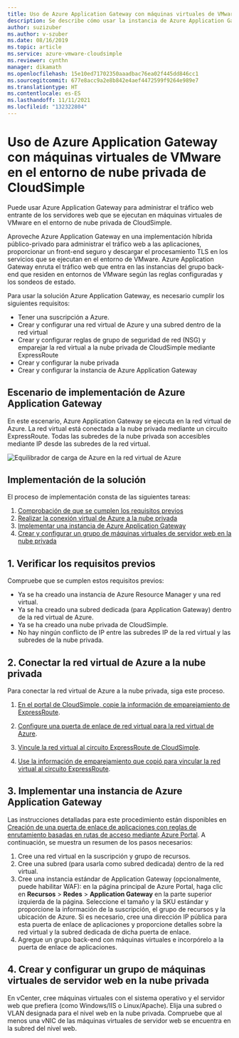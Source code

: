 ```yaml
---
title: Uso de Azure Application Gateway con máquinas virtuales de VMware
description: Se describe cómo usar la instancia de Azure Application Gateway para administrar el tráfico web entrante de los servidores web que se ejecutan en máquinas virtuales de VMware en el entorno de nube privada de CloudSimple
author: suzizuber
ms.author: v-szuber
ms.date: 08/16/2019
ms.topic: article
ms.service: azure-vmware-cloudsimple
ms.reviewer: cynthn
manager: dikamath
ms.openlocfilehash: 15e10ed71702350aaadbac76ea02f445dd846cc1
ms.sourcegitcommit: 677e8acc9a2e8b842e4aef4472599f9264e989e7
ms.translationtype: HT
ms.contentlocale: es-ES
ms.lasthandoff: 11/11/2021
ms.locfileid: "132322804"
---
```

# <a name="use-azure-application-gateway-with-vmware-virtual-machines-in-the-cloudsimple-private-cloud-environment"></a>Uso de Azure Application Gateway con máquinas virtuales de VMware en el entorno de nube privada de CloudSimple

Puede usar Azure Application Gateway para administrar el tráfico web entrante de los servidores web que se ejecutan en máquinas virtuales de VMware en el entorno de nube privada de CloudSimple.

Aproveche Azure Application Gateway en una implementación híbrida público-privado para administrar el tráfico web a las aplicaciones, proporcionar un front-end seguro y descargar el procesamiento TLS en los servicios que se ejecutan en el entorno de VMware. Azure Application Gateway enruta el tráfico web que entra en las instancias del grupo back-end que residen en entornos de VMware según las reglas configuradas y los sondeos de estado.

Para usar la solución Azure Application Gateway, es necesario cumplir los siguientes requisitos:

* Tener una suscripción a Azure.
* Crear y configurar una red virtual de Azure y una subred dentro de la red virtual
* Crear y configurar reglas de grupo de seguridad de red (NSG) y emparejar la red virtual a la nube privada de CloudSimple mediante ExpressRoute
* Crear y configurar la nube privada
* Crear y configurar la instancia de Azure Application Gateway

## <a name="azure-application-gateway-deployment-scenario"></a>Escenario de implementación de Azure Application Gateway

En este escenario, Azure Application Gateway se ejecuta en la red virtual de Azure. La red virtual está conectada a la nube privada mediante un circuito ExpressRoute. Todas las subredes de la nube privada son accesibles mediante IP desde las subredes de la red virtual.

![Equilibrador de carga de Azure en la red virtual de Azure](media/load-balancer-use-case.png)

## <a name="how-to-deploy-the-solution"></a>Implementación de la solución

El proceso de implementación consta de las siguientes tareas:

1. [Comprobación de que se cumplen los requisitos previos](#1-verify-prerequisites)
2. [Realizar la conexión virtual de Azure a la nube privada](#2-connect-your-azure-virtual-network-to-your-private-cloud)
3. [Implementar una instancia de Azure Application Gateway](#3-deploy-an-azure-application-gateway)
4. [Crear y configurar un grupo de máquinas virtuales de servidor web en la nube privada](#4-create-and-configure-a-web-server-vm-pool-in-your-private-cloud)

## <a name="1-verify-prerequisites"></a>1. Verificar los requisitos previos

Compruebe que se cumplen estos requisitos previos:

* Ya se ha creado una instancia de Azure Resource Manager y una red virtual.
* Ya se ha creado una subred dedicada (para Application Gateway) dentro de la red virtual de Azure.
* Ya se ha creado una nube privada de CloudSimple.
* No hay ningún conflicto de IP entre las subredes IP de la red virtual y las subredes de la nube privada.

## <a name="2-connect-your-azure-virtual-network-to-your-private-cloud"></a>2. Conectar la red virtual de Azure a la nube privada

Para conectar la red virtual de Azure a la nube privada, siga este proceso.

1. [En el portal de CloudSimple, copie la información de emparejamiento de ExpressRoute](virtual-network-connection.md).

2. [Configure una puerta de enlace de red virtual para la red virtual de Azure](../expressroute/expressroute-howto-add-gateway-portal-resource-manager.md).

3. [Vincule la red virtual al circuito ExpressRoute de CloudSimple](../expressroute/expressroute-howto-linkvnet-portal-resource-manager.md#connect-a-vnet-to-a-circuit---different-subscription).

4. [Use la información de emparejamiento que copió para vincular la red virtual al circuito ExpressRoute](virtual-network-connection.md).

## <a name="3-deploy-an-azure-application-gateway"></a>3. Implementar una instancia de Azure Application Gateway

Las instrucciones detalladas para este procedimiento están disponibles en [Creación de una puerta de enlace de aplicaciones con reglas de enrutamiento basadas en rutas de acceso mediante Azure Portal](../application-gateway/create-url-route-portal.md). A continuación, se muestra un resumen de los pasos necesarios:

1. Cree una red virtual en la suscripción y grupo de recursos.
2. Cree una subred (para usarla como subred dedicada) dentro de la red virtual.
3. Cree una instancia estándar de Application Gateway (opcionalmente, puede habilitar WAF): en la página principal de Azure Portal, haga clic en **Recursos** > **Redes** > **Application Gateway** en la parte superior izquierda de la página. Seleccione el tamaño y la SKU estándar y proporcione la información de la suscripción, el grupo de recursos y la ubicación de Azure. Si es necesario, cree una dirección IP pública para esta puerta de enlace de aplicaciones y proporcione detalles sobre la red virtual y la subred dedicada de dicha puerta de enlace.
4. Agregue un grupo back-end con máquinas virtuales e incorpórelo a la puerta de enlace de aplicaciones.

## <a name="4-create-and-configure-a-web-server-vm-pool-in-your-private-cloud"></a>4. Crear y configurar un grupo de máquinas virtuales de servidor web en la nube privada

En vCenter, cree máquinas virtuales con el sistema operativo y el servidor web que prefiera (como Windows/IIS o Linux/Apache). Elija una subred o VLAN designada para el nivel web en la nube privada. Compruebe que al menos una vNIC de las máquinas virtuales de servidor web se encuentra en la subred del nivel web.
